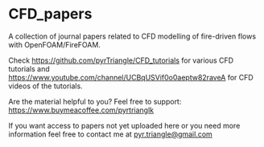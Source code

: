 # CFD_papers
A collection of journal papers related to CFD modelling of fire-driven flows with OpenFOAM/FireFOAM.

Check https://github.com/pyrTriangle/CFD_tutorials for various CFD tutorials and https://www.youtube.com/channel/UCBqUSVif0o0aeptw82raveA for CFD videos of the tutorials.

Are the material helpful to you? Feel free to support: https://www.buymeacoffee.com/pyrtrianglk

If you want access to papers not yet uploaded here or you need more information feel free to contact me at pyr.triangle@gmail.com
